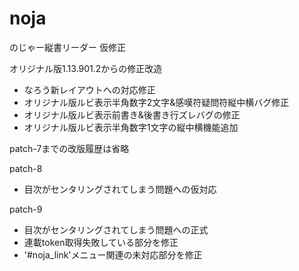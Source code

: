 noja
====

のじゃー縦書リーダー 仮修正

オリジナル版1.13.901.2からの修正改造

* なろう新レイアウトへの対応修正
* オリジナル版ルビ表示半角数字2文字&感嘆符疑問符縦中横バグ修正
* オリジナル版ルビ表示前書き&後書き行ズレバグの修正
* オリジナル版ルビ表示半角数字1文字の縦中横機能追加

patch-7までの改版履歴は省略

patch-8
* 目次がセンタリングされてしまう問題への仮対応

patch-9
* 目次がセンタリングされてしまう問題への正式
* 連載token取得失敗している部分を修正
* '#noja_link'メニュー関連の未対応部分を修正
